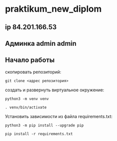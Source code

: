 # praktikum_new_diplom

## ip 84.201.166.53
## Админка admin admin

## Начало работы
скопировать репозиторий:
```
git clone <адрес репозитория>
```
создать и развернуть виртуальное окружение:
```
python3 -m venv venv
```
```
. venv/bin/activate
```
Установить зависимости из файла requirements.txt:
```
python3 -m pip install --upgrade pip
```
```
pip install -r requirements.txt
```
